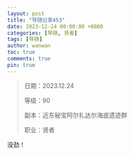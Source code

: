 ```yaml
---
layout: post
title: "导随记录453"
date: 2023-12-24 00:00:00 +0800
categories: [导随, 贤者]
tags: [导随]
author: wanwan
toc: true
comments: true
pin: true
---
```

> 日期：2023.12.24
>
> 等级：90
>
> 副本：近东秘宝阿尔扎达尔海底遗迹群
>
> 职业：贤者

没劲！